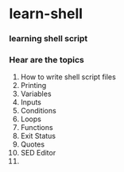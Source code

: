 # learn-shell

### learning shell script
### Hear are the topics

1. How to write shell script files
2. Printing
3. Variables
4. Inputs
5. Conditions
6. Loops
7. Functions
8. Exit Status
9. Quotes
10. SED Editor
11. 